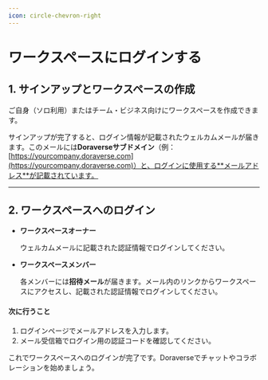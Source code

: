```yaml
---
icon: circle-chevron-right
---
```


# ワークスペースにログインする

## 1. サインアップとワークスペースの作成

ご自身（ソロ利用）またはチーム・ビジネス向けにワークスペースを作成できます。

サインアップが完了すると、ログイン情報が記載されたウェルカムメールが届きます。このメールには**Doraverseサブドメイン**（例：[https://yourcompany.doraverse.com](https://yourcompany.doraverse.com)）と、ログインに使用する**メールアドレス**が記載されています。

***

## 2. ワークスペースへのログイン

*   **ワークスペースオーナー**

    ウェルカムメールに記載された認証情報でログインしてください。
*   **ワークスペースメンバー**

    各メンバーには**招待メール**が届きます。メール内のリンクからワークスペースにアクセスし、記載された認証情報でログインしてください。

#### 次に行うこと

1. ログインページでメールアドレスを入力します。
2. メール受信箱でログイン用の認証コードを確認してください。

これでワークスペースへのログインが完了です。Doraverseでチャットやコラボレーションを始めましょう。
